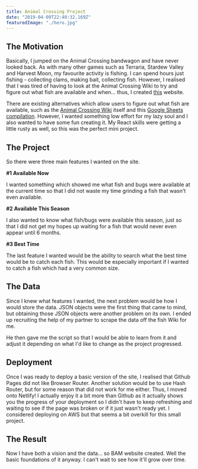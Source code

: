 ```yaml
---
title: Animal Crossing Project
date: "2019-04-09T22:40:32.169Z"
featuredImage: "./hero.jpg"
---
```


## The Motivation

Basically, I jumped on the Animal Crossing bandwagon and have never looked back. As with many other games such as Terraria, Stardew Valley and Harvest Moon, my favourite activity is fishing. I can spend hours just fishing - collecting clams, making bait, collecting fish. However, I realised that I was tired of having to look at the Animal Crossing Wiki to try and figure out what fish are available and when... thus, I created [this](https://animal-crossing-catches.eunike.dev) website.

There are existing alternatives which allow users to figure out what fish are available, such as the [Animal Crossing Wiki](https://animalcrossing.fandom.com/wiki/Fish_(New_Horizons)#Southern%20Hemisphere) itself and this [Google Sheets compilation](https://docs.google.com/spreadsheets/d/1Wm5wZov6PIVCX5lYsipK6DQJrh_tdTH92z1jJSzv5Bo/edit#gid=54869885). However, I wanted something low effort for my lazy soul and I also wanted to have some fun creating it. My React skills were getting a little rusty as well, so this was the perfect mini project.

## The Project

So there were three main features I wanted on the site.

**#1 Available Now** 

I wanted something which showed me what fish and bugs were available at the current time so that I did not waste my time grinding a fish that wasn't even available.

**#2 Available This Season**

I also wanted to know what fish/bugs were available this season, just so that I did not get my hopes up waiting for a fish that would never even appear until 6 months.

**#3 Best Time**

The last feature I wanted would be the ability to search what the best time would be to catch each fish. This would be especially important if I wanted to catch a fish which had a very common size.

## The Data

Since I knew what features I wanted, the next problem would be how I would store the data. JSON objects were the first thing that came to mind, but obtaining those JSON objects were another problem on its own. I ended up recruiting the help of my partner to scrape the data off the fish Wiki for me.

He then gave me the script so that I would be able to learn from it and adjust it depending on what I'd like to change as the project progressed. 

## Deployment

Once I was ready to deploy a basic version of the site, I realised that Github Pages did not like Browser Router. Another solution would be to use Hash Router, but for some reason that did not work for me either. Thus, I moved onto Netlify! I actually enjoy it a bit more than Github as it actually shows you the progress of your deployment so I didn't have to keep refreshing and waiting to see if the page was broken or if it just wasn't ready yet. I considered deploying on AWS but that seems a bit overkill for this small project.

## The Result

Now I have both a vision and the data... so BAM website created. Well the basic foundations of it anyway. I can't wait to see how it'll grow over time.
